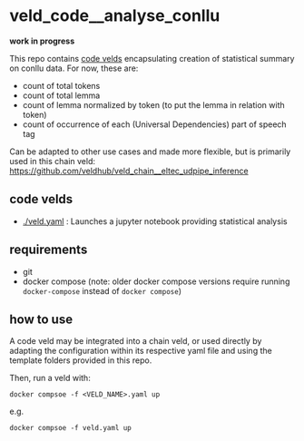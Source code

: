 # veld_code__analyse_conllu

**work in progress**

This repo contains [code velds](https://zenodo.org/records/13322913) encapsulating creation of 
statistical summary on conllu data. For now, these are:
- count of total tokens 
- count of total lemma
- count of lemma normalized by token (to put the lemma in relation with token)
- count of occurrence of each (Universal Dependencies) part of speech tag

Can be adapted to other use cases and made more flexible, but is primarily used in this chain veld: 
https://github.com/veldhub/veld_chain__eltec_udpipe_inference

## code velds

- [./veld.yaml](./veld.yaml) : Launches a jupyter notebook providing statistical analysis

## requirements

- git
- docker compose (note: older docker compose versions require running `docker-compose` instead of 
  `docker compose`)

## how to use

A code veld may be integrated into a chain veld, or used directly by adapting the configuration 
within its respective yaml file and using the template folders provided in this repo.

Then, run a veld with:
```
docker compsoe -f <VELD_NAME>.yaml up
```

e.g. 
```
docker compsoe -f veld.yaml up
```


